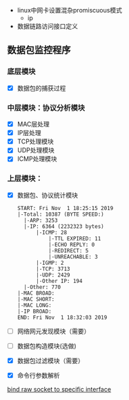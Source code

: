 * linux中网卡设置混杂promiscuous模式
  * ip 
* 数据链路访问接口定义

## 数据包监控程序

### 底层模块

- [x] 数据包的捕获过程

### 中层模块：协议分析模块

- [x] MAC层处理
- [x] IP层处理
- [x] TCP处理模块
- [x] UDP处理模块
- [x] ICMP处理模块

### 上层模块：

- [x] 数据包、协议统计模块

  ```shell
  START: Fri Nov  1 18:25:15 2019
  |-Total: 10387 (BYTE SPEED:)
  	|-ARP: 3253
  	|-IP: 6364 (2232323 bytes)
  		|-ICMP: 28
  			|-TTL EXPIRED: 11
  			|-ECHO REPLY: 0
  			|-REDIRECT: 5
  			|-UNREACHABLE: 3
  		|-IGMP: 2
  		|-TCP: 3713
  		|-UDP: 2429
  		|-Other IP: 194
  	|-Other: 770
  |-MAC BROAD:
  |-MAC SHORT:
  |-MAC LONG:
  |-IP BROAD:
  END: Fri Nov  1 18:32:03 2019
  ```

- [ ] 网络网元发现模块（需要）

- [ ] 数据包构造模块(选做)

- [x] 数据包过滤模块（需要）

- [x] 命令行参数解析

[bind raw socket to specific interface](https://stackoverflow.com/questions/3998569/how-to-bind-raw-socket-to-specific-interface)